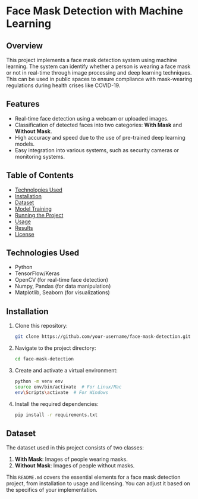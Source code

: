 # Face Mask Detection with Machine Learning

## Overview

This project implements a face mask detection system using machine learning. The system can identify whether a person is wearing a face mask or not in real-time through image processing and deep learning techniques. This can be used in public spaces to ensure compliance with mask-wearing regulations during health crises like COVID-19.

## Features

- Real-time face detection using a webcam or uploaded images.
- Classification of detected faces into two categories: **With Mask** and **Without Mask**.
- High accuracy and speed due to the use of pre-trained deep learning models.
- Easy integration into various systems, such as security cameras or monitoring systems.

## Table of Contents

- [Technologies Used](#technologies-used)
- [Installation](#installation)
- [Dataset](#dataset)
- [Model Training](#model-training)
- [Running the Project](#running-the-project)
- [Usage](#usage)
- [Results](#results)
- [License](#license)

## Technologies Used

- Python
- TensorFlow/Keras
- OpenCV (for real-time face detection)
- Numpy, Pandas (for data manipulation)
- Matplotlib, Seaborn (for visualizations)

## Installation

1. Clone this repository:
    ```bash
    git clone https://github.com/your-username/face-mask-detection.git
    ```
2. Navigate to the project directory:
    ```bash
    cd face-mask-detection
    ```
3. Create and activate a virtual environment:
    ```bash
    python -m venv env
    source env/bin/activate  # For Linux/Mac
    env\Scripts\activate  # For Windows
    ```
4. Install the required dependencies:
    ```bash
    pip install -r requirements.txt
    ```

## Dataset

The dataset used in this project consists of two classes:

1. **With Mask**: Images of people wearing masks.
2. **Without Mask**: Images of people without masks.


This `README.md` covers the essential elements for a face mask detection project, from installation to usage and licensing. You can adjust it based on the specifics of your implementation.


